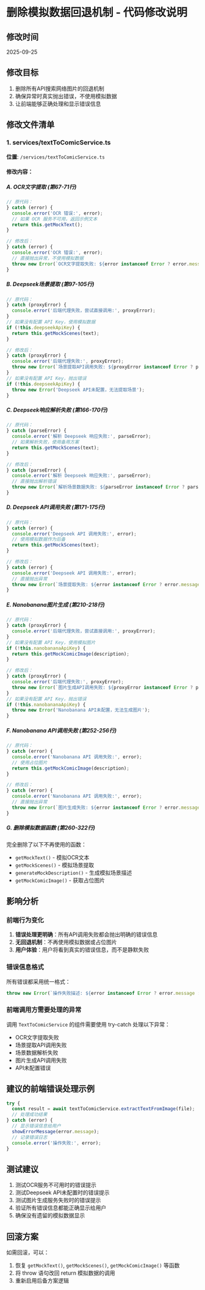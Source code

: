 # 删除模拟数据回退机制 - 代码修改说明

## 修改时间
2025-09-25

## 修改目标
1. 删除所有API搜索网络图片的回退机制
2. 确保异常时真实抛出错误，不使用模拟数据
3. 让前端能够正确处理和显示错误信息

## 修改文件清单

### 1. services/textToComicService.ts
**位置**: `/services/textToComicService.ts`

#### 修改内容：

##### A. OCR文字提取 (第67-71行)
```typescript
// 原代码：
} catch (error) {
  console.error('OCR 错误:', error);
  // 如果 OCR 服务不可用，返回示例文本
  return this.getMockText();
}

// 修改后：
} catch (error) {
  console.error('OCR 错误:', error);
  // 直接抛出异常，不使用模拟数据
  throw new Error(`OCR文字提取失败: ${error instanceof Error ? error.message : '未知错误'}`);
}
```

##### B. Deepseek场景提取 (第97-105行)
```typescript
// 原代码：
} catch (proxyError) {
  console.error('后端代理失败，尝试直接调用:', proxyError);
}
// 如果没有配置 API Key，使用模拟数据
if (!this.deepseekApiKey) {
  return this.getMockScenes(text);
}

// 修改后：
} catch (proxyError) {
  console.error('后端代理失败:', proxyError);
  throw new Error(`场景提取API调用失败: ${proxyError instanceof Error ? proxyError.message : '未知错误'}`);
}
// 如果没有配置 API Key，抛出错误
if (!this.deepseekApiKey) {
  throw new Error('Deepseek API未配置，无法提取场景');
}
```

##### C. Deepseek响应解析失败 (第166-170行)
```typescript
// 原代码：
} catch (parseError) {
  console.error('解析 Deepseek 响应失败:', parseError);
  // 如果解析失败，使用备用方案
  return this.getMockScenes(text);
}

// 修改后：
} catch (parseError) {
  console.error('解析 Deepseek 响应失败:', parseError);
  // 直接抛出解析错误
  throw new Error(`解析场景数据失败: ${parseError instanceof Error ? parseError.message : '未知错误'}`);
}
```

##### D. Deepseek API调用失败 (第171-175行)
```typescript
// 原代码：
} catch (error) {
  console.error('Deepseek API 调用失败:', error);
  // 使用模拟数据作为后备
  return this.getMockScenes(text);
}

// 修改后：
} catch (error) {
  console.error('Deepseek API 调用失败:', error);
  // 直接抛出异常
  throw new Error(`场景提取失败: ${error instanceof Error ? error.message : '未知错误'}`);
}
```

##### E. Nanobanana图片生成 (第210-218行)
```typescript
// 原代码：
} catch (proxyError) {
  console.error('后端代理失败，尝试直接调用:', proxyError);
}
// 如果没有配置 API Key，使用模拟图片
if (!this.nanobananaApiKey) {
  return this.getMockComicImage(description);
}

// 修改后：
} catch (proxyError) {
  console.error('后端代理失败:', proxyError);
  throw new Error(`图片生成API调用失败: ${proxyError instanceof Error ? proxyError.message : '未知错误'}`);
}
// 如果没有配置 API Key，抛出错误
if (!this.nanobananaApiKey) {
  throw new Error('Nanobanana API未配置，无法生成图片');
}
```

##### F. Nanobanana API调用失败 (第252-256行)
```typescript
// 原代码：
} catch (error) {
  console.error('Nanobanana API 调用失败:', error);
  // 使用占位图片
  return this.getMockComicImage(description);
}

// 修改后：
} catch (error) {
  console.error('Nanobanana API 调用失败:', error);
  // 直接抛出异常
  throw new Error(`图片生成失败: ${error instanceof Error ? error.message : '未知错误'}`);
}
```

##### G. 删除模拟数据函数 (第260-322行)
完全删除了以下不再使用的函数：
- `getMockText()` - 模拟OCR文本
- `getMockScenes()` - 模拟场景提取
- `generateMockDescription()` - 生成模拟场景描述
- `getMockComicImage()` - 获取占位图片

## 影响分析

### 前端行为变化
1. **错误处理更明确**：所有API调用失败都会抛出明确的错误信息
2. **无回退机制**：不再使用模拟数据或占位图片
3. **用户体验**：用户将看到真实的错误信息，而不是静默失败

### 错误信息格式
所有错误都采用统一格式：
```typescript
throw new Error(`操作失败描述: ${error instanceof Error ? error.message : '未知错误'}`);
```

### 前端调用方需要处理的异常
调用 `TextToComicService` 的组件需要使用 try-catch 处理以下异常：
- OCR文字提取失败
- 场景提取API调用失败
- 场景数据解析失败
- 图片生成API调用失败
- API未配置错误

## 建议的前端错误处理示例
```typescript
try {
  const result = await textToComicService.extractTextFromImage(file);
  // 处理成功结果
} catch (error) {
  // 显示错误信息给用户
  showErrorMessage(error.message);
  // 记录错误日志
  console.error('操作失败:', error);
}
```

## 测试建议
1. 测试OCR服务不可用时的错误提示
2. 测试Deepseek API未配置时的错误提示
3. 测试图片生成服务失败时的错误提示
4. 验证所有错误信息都能正确显示给用户
5. 确保没有遗留的模拟数据显示

## 回滚方案
如需回滚，可以：
1. 恢复 `getMockText()`, `getMockScenes()`, `getMockComicImage()` 等函数
2. 将 throw 语句改回 return 模拟数据的调用
3. 重新启用后备方案逻辑
